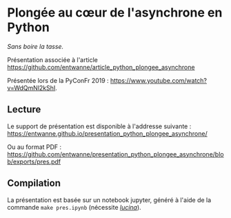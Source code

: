 # Plongée au cœur de l'asynchrone en Python

_Sans boire la tasse._

Présentation associée à l'article https://github.com/entwanne/article_python_plongee_asynchrone

Présentée lors de la PyConFr 2019 : <https://www.youtube.com/watch?v=WdQmNl2kShI>.

## Lecture

Le support de présentation est disponible à l'addresse suivante : https://entwanne.github.io/presentation_python_plongee_asynchrone/

Ou au format PDF : https://github.com/entwanne/presentation_python_plongee_asynchrone/blob/exports/pres.pdf

## Compilation

La présentation est basée sur un notebook jupyter, généré à l'aide de la commande `make pres.ipynb`
(nécessite [*lucina*](https://github.com/entwanne/lucina)).
